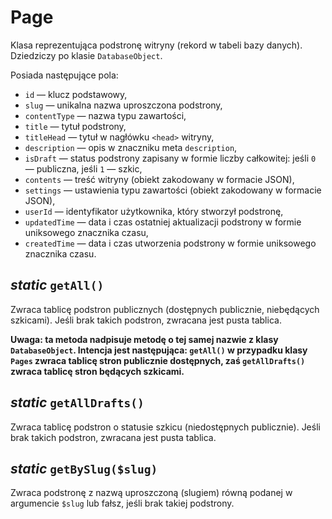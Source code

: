 Page
===

Klasa reprezentująca podstronę witryny (rekord w tabeli bazy danych). Dziedziczy po klasie `DatabaseObject`.

Posiada następujące pola:

- `id` — klucz podstawowy,
- `slug` — unikalna nazwa uproszczona podstrony,
- `contentType` — nazwa typu zawartości,
- `title` — tytuł podstrony,
- `titleHead` — tytuł w nagłówku `<head>` witryny,
- `description` — opis w znaczniku meta `description`,
- `isDraft` — status podstrony zapisany w formie liczby całkowitej: jeśli `0` — publiczna, jeśli `1` — szkic,
- `contents` — treść witryny (obiekt zakodowany w formacie JSON),
- `settings` — ustawienia typu zawartości (obiekt zakodowany w formacie JSON),
- `userId` — identyfikator użytkownika, który stworzył podstronę,
- `updatedTime` — data i czas ostatniej aktualizacji podstrony w formie uniksowego znacznika czasu,
- `createdTime` — data i czas utworzenia podstrony w formie uniksowego znacznika czasu.

## *static* `getAll()`

Zwraca tablicę podstron publicznych (dostępnych publicznie, niebędących szkicami). Jeśli brak takich podstron, zwracana jest pusta tablica.

**Uwaga: ta metoda nadpisuje metodę o tej samej nazwie z klasy `DatabaseObject`. Intencja jest następująca: `getAll()` w przypadku klasy `Pages` zwraca tablicę stron publicznie dostępnych, zaś `getAllDrafts()` zwraca tablicę stron będących szkicami.**

## *static* `getAllDrafts()`

Zwraca tablicę podstron o statusie szkicu (niedostępnych publicznie). Jeśli brak takich podstron, zwracana jest pusta tablica.

## *static* `getBySlug($slug)`

Zwraca podstronę z nazwą uproszczoną (slugiem) równą podanej w argumencie `$slug` lub fałsz, jeśli brak takiej podstrony.